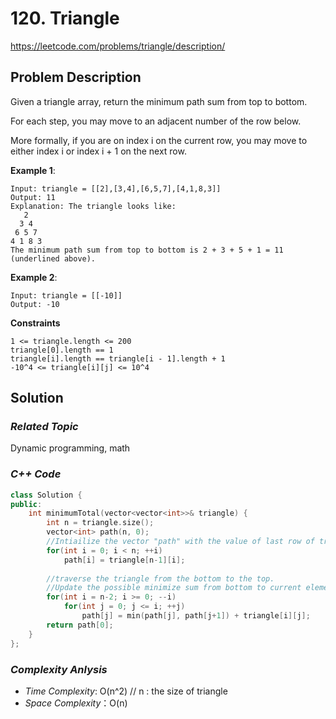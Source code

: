 # 120. Triangle
https://leetcode.com/problems/triangle/description/

## Problem Description

Given a triangle array, return the minimum path sum from top to bottom.

For each step, you may move to an adjacent number of the row below. 

More formally, if you are on index i on the current row, you may move to either index i or index i + 1 on the next row.

**Example 1**:
```
Input: triangle = [[2],[3,4],[6,5,7],[4,1,8,3]]
Output: 11
Explanation: The triangle looks like:
   2
  3 4
 6 5 7
4 1 8 3
The minimum path sum from top to bottom is 2 + 3 + 5 + 1 = 11 (underlined above).
```
**Example 2**:
```
Input: triangle = [[-10]]
Output: -10
```


**Constraints**
```
1 <= triangle.length <= 200
triangle[0].length == 1
triangle[i].length == triangle[i - 1].length + 1
-10^4 <= triangle[i][j] <= 10^4
```

## Solution

### _Related Topic_
   Dynamic programming, math

### _C++ Code_
```cpp
class Solution {
public:
    int minimumTotal(vector<vector<int>>& triangle) {
        int n = triangle.size();
        vector<int> path(n, 0);
        //Intiailize the vector "path" with the value of last row of triangle
        for(int i = 0; i < n; ++i)
            path[i] = triangle[n-1][i];
        
        //traverse the triangle from the bottom to the top.
        //Update the possible minimize sum from bottom to current element
        for(int i = n-2; i >= 0; --i)
            for(int j = 0; j <= i; ++j)
                path[j] = min(path[j], path[j+1]) + triangle[i][j];
        return path[0];
    }
};
```

### _Complexity Anlysis_
- _Time Complexity_: O(n^2) // n : the size of triangle
- _Space Complexity_：O(n)
